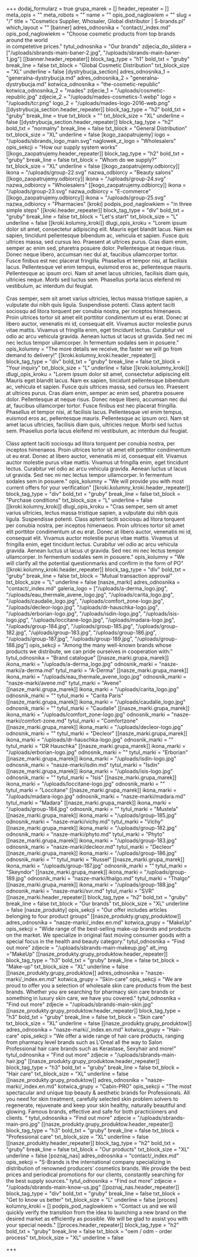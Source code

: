+++
dodaj_formularz = true
grupa_marek = []
header_repeater = []
meta_opis = ""
meta_robots = ""
name = ""
opis_pod_naglowiem = ""
slug = "/"
title = "Cosmetics Supplier, Whosaler, Global distributor | S-brands.pl"
which_layout = ""
[banner]
adres_odnosnika = "contact/_index.md"
opis_pod_naglowiekm = "Choose cosmetic products from top brands around the world<br> in competetive prices."
tytul_odnosnika = "Our brands"
zdjecia_do_slidera = ["/uploads/sbrands-main-baner-2.jpg", "/uploads/sbrands-main-baner-1.jpg"]
[[banner.header_repeater]]
block_tag_type = "h1"
bold_txt = "gruby"
break_line = false
txt_block = "Global Cosmetic Distribution"
txt_block_size = "XL"
underline = false
[dystrybucja_section]
adres_odnosnika_1 = "generalna-dystrybucja.md"
adres_odnosnika_2 = "generalna-dystrybucja.md"
kotwica_odnosnika = "the-cosmetic-republic"
kotwica_odnosnika_2 = "mades"
zdjecie_1 = "/uploads/cosmetic-republic.jpg"
zdjecie_2 = "/uploads/mades-cosmetics-1.webp"
logo = "/uploads/tcr.png"
logo_2 = "/uploads/mades-logo-2016-web.png"
[[dystrybucja_section.header_repeater]]
block_tag_type = "h2"
bold_txt = "gruby"
break_line = true
txt_block = ""
txt_block_size = "XL"
underline = false
[[dystrybucja_section.header_repeater]]
block_tag_type = "h2"
bold_txt = "normalny"
break_line = false
txt_block = "General Distribution"
txt_block_size = "XL"
underline = false
[kogo_zaopatrujemy]
logo = "/uploads/sbrands_logo_main.svg"
naglowek_z_logo = "Wholesalers"
opis_sekcji = "How our supply system works"
[[kogo_zaopatrujemy.header_repeater]]
block_tag_type = "h2"
bold_txt = "gruby"
break_line = false
txt_block = "Whom do we supply?"
txt_block_size = "XL"
underline = false
[[kogo_zaopatrujemy.odbiorcy]]
ikona = "/uploads/group-22.svg"
nazwa_odbiorcy = "Beauty salons"
[[kogo_zaopatrujemy.odbiorcy]]
ikona = "/uploads/group-24.svg"
nazwa_odbiorcy = "Wholesalers"
[[kogo_zaopatrujemy.odbiorcy]]
ikona = "/uploads/group-23.svg"
nazwa_odbiorcy = "E-commerce"
[[kogo_zaopatrujemy.odbiorcy]]
ikona = "/uploads/group-25.svg"
nazwa_odbiorcy = "Pharmacies"
[kroki]
podpis_pod_naglowkiem = "in three simple steps"
[[kroki.header_repeater]]
block_tag_type = "div"
bold_txt = "gruby"
break_line = false
txt_block = "Let's start"
txt_block_size = "L"
underline = false
[[kroki.kolumny_kroki]]
dlugi_opis_kroku = "Lorem ipsum dolor sit amet, consectetur adipiscing elit. Mauris eget blandit lacus. Nam ex sapien, tincidunt pellentesque bibendum ac, vehicula et sapien. Fusce quis ultrices massa, sed cursus leo. Praesent at ultrices purus. Cras diam enim, semper ac enim sed, pharetra posuere dolor. Pellentesque at neque risus. Donec neque libero, accumsan nec dui at, faucibus ullamcorper tortor. Fusce finibus est nec placerat fringilla. Phasellus et tempor nisi, at facilisis lacus. Pellentesque vel enim tempus, euismod eros ac, pellentesque mauris. Pellentesque ac ipsum orci. Nam sit amet lacus ultricies, facilisis diam quis, ultricies neque. Morbi sed luctus sem. Phasellus porta lacus eleifend mi vestibulum, ac interdum dui feugiat. <br><br>Cras semper, sem sit amet varius ultricies, lectus massa tristique sapien, a vulputate dui nibh quis ligula. Suspendisse potenti. Class aptent taciti sociosqu ad litora torquent per conubia nostra, per inceptos himenaeos. Proin ultrices tortor sit amet elit porttitor condimentum ut eu erat. Donec at libero auctor, venenatis mi id, consequat elit. Vivamus auctor molestie purus vitae mattis. Vivamus ut fringilla enim, eget tincidunt lectus. Curabitur vel odio ac arcu vehicula gravida. Aenean luctus ut lacus ut gravida. Sed nec mi nec lectus tempor ullamcorper. In fermentum sodales sem in posuere."
opis_kolumny = "The more details we receive, the faster we will go from demand to delivery!"
[[kroki.kolumny_kroki.header_repeater]]
block_tag_type = "div"
bold_txt = "gruby"
break_line = false
txt_block = "Your inquiry"
txt_block_size = "L"
underline = false
[[kroki.kolumny_kroki]]
dlugi_opis_kroku = "Lorem ipsum dolor sit amet, consectetur adipiscing elit. Mauris eget blandit lacus. Nam ex sapien, tincidunt pellentesque bibendum ac, vehicula et sapien. Fusce quis ultrices massa, sed cursus leo. Praesent at ultrices purus. Cras diam enim, semper ac enim sed, pharetra posuere dolor. Pellentesque at neque risus. Donec neque libero, accumsan nec dui at, faucibus ullamcorper tortor. Fusce finibus est nec placerat fringilla. Phasellus et tempor nisi, at facilisis lacus. Pellentesque vel enim tempus, euismod eros ac, pellentesque mauris. Pellentesque ac ipsum orci. Nam sit amet lacus ultricies, facilisis diam quis, ultricies neque. Morbi sed luctus sem. Phasellus porta lacus eleifend mi vestibulum, ac interdum dui feugiat. <br><br>Class aptent taciti sociosqu ad litora torquent per conubia nostra, per inceptos himenaeos. Proin ultrices tortor sit amet elit porttitor condimentum ut eu erat. Donec at libero auctor, venenatis mi id, consequat elit. Vivamus auctor molestie purus vitae mattis. Vivamus ut fringilla enim, eget tincidunt lectus. Curabitur vel odio ac arcu vehicula gravida. Aenean luctus ut lacus ut gravida. Sed nec mi nec lectus tempor ullamcorper. In fermentum sodales sem in posuere."
opis_kolumny = "We will provide you with most current offers for your verification"
[[kroki.kolumny_kroki.header_repeater]]
block_tag_type = "div"
bold_txt = "gruby"
break_line = false
txt_block = "Purchase conditions"
txt_block_size = "L"
underline = false
[[kroki.kolumny_kroki]]
dlugi_opis_kroku = "Cras semper, sem sit amet varius ultricies, lectus massa tristique sapien, a vulputate dui nibh quis ligula. Suspendisse potenti. Class aptent taciti sociosqu ad litora torquent per conubia nostra, per inceptos himenaeos. Proin ultrices tortor sit amet elit porttitor condimentum ut eu erat. Donec at libero auctor, venenatis mi id, consequat elit. Vivamus auctor molestie purus vitae mattis. Vivamus ut fringilla enim, eget tincidunt lectus. Curabitur vel odio ac arcu vehicula gravida. Aenean luctus ut lacus ut gravida. Sed nec mi nec lectus tempor ullamcorper. In fermentum sodales sem in posuere."
opis_kolumny = "We will clarify all the potential questionmarks and confirm in the form of PO"
[[kroki.kolumny_kroki.header_repeater]]
block_tag_type = "div"
bold_txt = "gruby"
break_line = false
txt_block = "Mutual transaction approval"
txt_block_size = "L"
underline = false
[nasze_marki]
adres_odnosnika = "contact/_index.md"
galeria_logo = ["/uploads/a-derma_logo.jpg", "/uploads/eau_thermale_avene_logo.jpg", "/uploads/carita_logo.jpg", "/uploads/caudalie_logo.jpg", "/uploads/comfort_zone-logo.jpg", "/uploads/decleor-logo.jpg", "/uploads/dr-hauschka-logo.jpg", "/uploads/erborian-logo.jpg", "/uploads/isdin-logo.jpg", "/uploads/isis-logo.jpg", "/uploads/loccitane-logo.jpg", "/uploads/madara-logo.jpg", "/uploads/group-184.jpg", "/uploads/group-185.jpg", "/uploads/group-182.jpg", "/uploads/group-183.jpg", "/uploads/group-186.jpg", "/uploads/group-187.jpg", "/uploads/group-189.jpg", "/uploads/group-188.jpg"]
opis_sekcji = "Among the many well-known brands whose products we distribute, we can pride ourselves in cooperation with:"
tytul_odnosnika = "Brand catalogue"
[[nasze_marki.grupa_marek]]
ikona_marki = "/uploads/a-derma_logo.jpg"
odnosnik_marki = "nasze-marki/a-derma.md"
tytul_marki = "A-Derma"
[[nasze_marki.grupa_marek]]
ikona_marki = "/uploads/eau_thermale_avene_logo.jpg"
odnosnik_marki = "nasze-marki/avene.md"
tytul_marki = "Avene"
[[nasze_marki.grupa_marek]]
ikona_marki = "/uploads/carita_logo.jpg"
odnosnik_marki = ""
tytul_marki = "Carita Paris"
[[nasze_marki.grupa_marek]]
ikona_marki = "/uploads/caudalie_logo.jpg"
odnosnik_marki = ""
tytul_marki = "Caudalie"
[[nasze_marki.grupa_marek]]
ikona_marki = "/uploads/comfort_zone-logo.jpg"
odnosnik_marki = "nasze-marki/comfort-zone.md"
tytul_marki = "Comfortzone"
[[nasze_marki.grupa_marek]]
ikona_marki = "/uploads/decleor-logo.jpg"
odnosnik_marki = ""
tytul_marki = "Decleor"
[[nasze_marki.grupa_marek]]
ikona_marki = "/uploads/dr-hauschka-logo.jpg"
odnosnik_marki = ""
tytul_marki = "DR Hauschka"
[[nasze_marki.grupa_marek]]
ikona_marki = "/uploads/erborian-logo.jpg"
odnosnik_marki = ""
tytul_marki = "Erborian"
[[nasze_marki.grupa_marek]]
ikona_marki = "/uploads/isdin-logo.jpg"
odnosnik_marki = "nasze-marki/isdin.md"
tytul_marki = "Isdin"
[[nasze_marki.grupa_marek]]
ikona_marki = "/uploads/isis-logo.jpg"
odnosnik_marki = ""
tytul_marki = "Isis"
[[nasze_marki.grupa_marek]]
ikona_marki = "/uploads/loccitane-logo.jpg"
odnosnik_marki = ""
tytul_marki = "Loccitane"
[[nasze_marki.grupa_marek]]
ikona_marki = "/uploads/madara-logo.jpg"
odnosnik_marki = "nasze-marki/madara.md"
tytul_marki = "Madara"
[[nasze_marki.grupa_marek]]
ikona_marki = "/uploads/group-184.jpg"
odnosnik_marki = ""
tytul_marki = "Mustela"
[[nasze_marki.grupa_marek]]
ikona_marki = "/uploads/group-185.jpg"
odnosnik_marki = "nasze-marki/vichy.md"
tytul_marki = "Vichy"
[[nasze_marki.grupa_marek]]
ikona_marki = "/uploads/group-182.jpg"
odnosnik_marki = "nasze-marki/phyto.md"
tytul_marki = "Phyto"
[[nasze_marki.grupa_marek]]
ikona_marki = "/uploads/group-183.jpg"
odnosnik_marki = "nasze-marki/decleor.md"
tytul_marki = "Decleor"
[[nasze_marki.grupa_marek]]
ikona_marki = "/uploads/group-186.jpg"
odnosnik_marki = ""
tytul_marki = "Russel"
[[nasze_marki.grupa_marek]]
ikona_marki = "/uploads/group-187.jpg"
odnosnik_marki = ""
tytul_marki = "Skeyndor"
[[nasze_marki.grupa_marek]]
ikona_marki = "/uploads/group-189.jpg"
odnosnik_marki = "nasze-marki/thalgo.md"
tytul_marki = "Thalgo"
[[nasze_marki.grupa_marek]]
ikona_marki = "/uploads/group-188.jpg"
odnosnik_marki = "nasze-marki/svr.md"
tytul_marki = "SVR"
[[nasze_marki.header_repeater]]
block_tag_type = "h2"
bold_txt = "gruby"
break_line = false
txt_block = "Our brands"
txt_block_size = "XL"
underline = false
[nasze_produkty]
opis_sekcji = "Our offer includes articles belonging to four product groups"
[[nasze_produkty.grupy_produktow]]
adres_odnosnika = "nasze-marki/_index.en.md"
kotwica_grupy = "MakeUp"
opis_sekcji = "Wide range of the best-selling make-up brands and products on the market. We specialize in original fast moving consumer goods with a special focus in the health and beauty category."
tytul_odnosnika = "Find out more"
zdjecie = "/uploads/sbrands-main-makeup.jpg"
alt_img ="MakeUp"
[[nasze_produkty.grupy_produktow.header_repeater]]
block_tag_type = "h3"
bold_txt = "gruby"
break_line = false
txt_block = "Make-up"
txt_block_size = "XL"
underline = false
[[nasze_produkty.grupy_produktow]]
adres_odnosnika = "nasze-marki/_index.en.md"
kotwica_grupy = "Skin-care"
opis_sekcji = "We are proud to offer you a selection of wholesale skin care products from the best brands. Whether you are searching for pharmacy skin care brands or something in luxury skin care, we have you covered."
tytul_odnosnika = "Find out more"
zdjecie = "/uploads/sbrands-main-skin.jpg"
[[nasze_produkty.grupy_produktow.header_repeater]]
block_tag_type = "h3"
bold_txt = "gruby"
break_line = false
txt_block = "Skin care"
txt_block_size = "XL"
underline = false
[[nasze_produkty.grupy_produktow]]
adres_odnosnika = "nasze-marki/_index.en.md"
kotwica_grupy = "Hair-care"
opis_sekcji = "We offer a wide range of hair care products, ranging from pharmacy level brands such as L'Oreal all the way to Salon Professional hair care brands such as Kerastase, Sexyhair and more!"
tytul_odnosnika = "Find out more"
zdjecie = "/uploads/sbrands-main-hair.jpg"
[[nasze_produkty.grupy_produktow.header_repeater]]
block_tag_type = "h3"
bold_txt = "gruby"
break_line = false
txt_block = "Hair care"
txt_block_size = "XL"
underline = false
[[nasze_produkty.grupy_produktow]]
adres_odnosnika = "nasze-marki/_index.en.md"
kotwica_grupy = "Cabin-PRO"
opis_sekcji = "The most spectacular and unique top beauty & aesthetic brands for Professionals. All you need for skin treatment, carefully selected skin problem solvers to regenerate, rejuvenate and keep your skin healthy, naturally beautiful and glowing. Famous brands, effective and safe for both practicioners and clients. "
tytul_odnosnika = "Find out more"
zdjecie = "/uploads/sbrands-main-pro.jpg"
[[nasze_produkty.grupy_produktow.header_repeater]]
block_tag_type = "h3"
bold_txt = "gruby"
break_line = false
txt_block = "Professional care"
txt_block_size = "XL"
underline = false
[[nasze_produkty.header_repeater]]
block_tag_type = "h2"
bold_txt = "gruby"
break_line = false
txt_block = "Our products"
txt_block_size = "XL"
underline = false
[poznaj_nas]
adres_odnosnika = "contact/_index.md"
opis_sekcji = "S-Brands is the international company specializing in distribution of renowned producers’ cosmetics brands. We provide the best prices and periodical promotions for our clients, constantly searching for the best supply sources."
tytul_odnosnika = "Find out more"
zdjecie = "/uploads/sbrands-main-know-us.jpg"
[[poznaj_nas.header_repeater]]
block_tag_type = "div"
bold_txt = "gruby"
break_line = false
txt_block = "Get to know us better"
txt_block_size = "L"
underline = false
[proces]
kolumny_kroki = []
podpis_pod_naglowkiem = "Contact us and we will quickly verify the transition from the idea to launching a new brand on the desired market as efficiently as possible. We will be glad to assist you with your special needs."
[[proces.header_repeater]]
block_tag_type = "h2"
bold_txt = "gruby"
break_line = false
txt_block = "oem / odm - order process"
txt_block_size = "XL"
underline = false

+++
